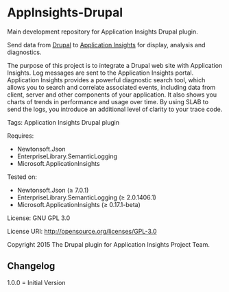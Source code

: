 # AppInsights-Drupal
Main development repository for Application Insights Drupal plugin.


Send data from [Drupal](https://www.drupal.org/) to [Application Insights](https://azure.microsoft.com/services/application-insights/) for display, analysis and diagnostics.

The purpose of this project is to integrate a Drupal web site with Application Insights. Log messages are sent to the Application Insights portal. Application Insights provides a powerful diagnostic search tool, which allows you to search and correlate associated events, including data from client, server and other components of your application. It also shows you charts of trends in performance and usage over time. By using SLAB to send the logs, you introduce an additional level of clarity to your trace code.


Tags: Application Insights Drupal plugin

Requires: 
- Newtonsoft.Json
- EnterpriseLibrary.SemanticLogging
- Microsoft.ApplicationInsights

Tested on:
- Newtonsoft.Json (≥ 7.0.1)
- EnterpriseLibrary.SemanticLogging (≥ 2.0.1406.1)
- Microsoft.ApplicationInsights (≥ 0.17.1-beta)

License: GNU GPL 3.0

License URI: http://opensource.org/licenses/GPL-3.0

Copyright 2015 The Drupal plugin for Application Insights Project Team.



## Changelog ##

  1.0.0 = Initial Version

